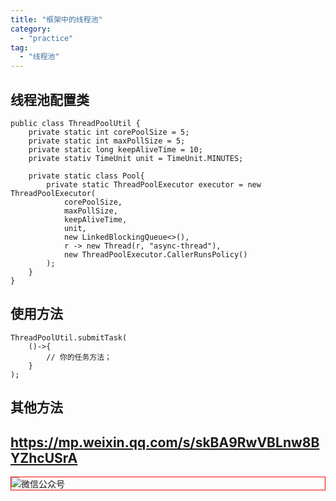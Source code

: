 ```yaml
---
title: "框架中的线程池"
category:
  - "practice"
tag:
  - "线程池"
---
```



## 线程池配置类

```
public class ThreadPoolUtil {
    private static int corePoolSize = 5;
    private static int maxPollSize = 5;
    private static long keepAliveTime = 10;
    private stativ TimeUnit unit = TimeUnit.MINUTES;

    private static class Pool{
        private static ThreadPoolExecutor executor = new ThreadPoolExecutor(
            corePoolSize,
            maxPollSize,
            keepAliveTime,
            unit,
            new LinkedBlockingQueue<>(),
            r -> new Thread(r, "async-thread"),
            new ThreadPoolExecutor.CallerRunsPolicy()
        );
    }
}
```

## 使用方法

```
ThreadPoolUtil.submitTask(
    ()->{
        // 你的任务方法；
    }
);
```

## 其他方法

https://mp.weixin.qq.com/s/skBA9RwVBLnw8BYZhcUSrA
---

<img style="border:1px red solid; display:block; margin:0 auto;" src="https://tianqingxiaozhu.oss-cn-shenzhen.aliyuncs.com/img/qrcode.jpg" alt="微信公众号" />

